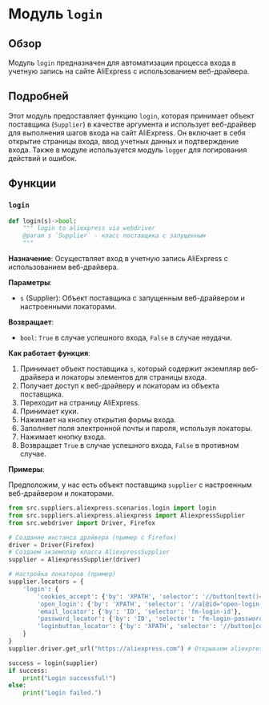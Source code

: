 # Модуль `login`

## Обзор

Модуль `login` предназначен для автоматизации процесса входа в учетную запись на сайте AliExpress с использованием веб-драйвера.

## Подробней

Этот модуль предоставляет функцию `login`, которая принимает объект поставщика (`Supplier`) в качестве аргумента и использует веб-драйвер для выполнения шагов входа на сайт AliExpress. Он включает в себя открытие страницы входа, ввод учетных данных и подтверждение входа. Также в модуле используется модуль `logger` для логирования действий и ошибок.

## Функции

### `login`

```python
def login(s)->bool:
    """ login to aliexpress via webdriver
    @param s `Supplier` - класс поставщика с запущенным 
    """
```

**Назначение**: Осуществляет вход в учетную запись AliExpress с использованием веб-драйвера.

**Параметры**:
- `s` (Supplier): Объект поставщика с запущенным веб-драйвером и настроенными локаторами.

**Возвращает**:
- `bool`: `True` в случае успешного входа, `False` в случае неудачи.

**Как работает функция**:

1.  Принимает объект поставщика `s`, который содержит экземпляр веб-драйвера и локаторы элементов для страницы входа.
2.  Получает доступ к веб-драйверу и локаторам из объекта поставщика.
3.  Переходит на страницу AliExpress.
4.  Принимает куки.
5.  Нажимает на кнопку открытия формы входа.
6.  Заполняет поля электронной почты и пароля, используя локаторы.
7.  Нажимает кнопку входа.
8.  Возвращает `True` в случае успешного входа, `False` в противном случае.

**Примеры**:

Предположим, у нас есть объект поставщика `supplier` с настроенным веб-драйвером и локаторами.

```python
from src.suppliers.aliexpress.scenarios.login import login
from src.suppliers.aliexpress.aliexpress import AliexpressSupplier
from src.webdriver import Driver, Firefox

# Создание инстанса драйвера (пример с Firefox)
driver = Driver(Firefox)
# Создаем экземпляр класса AliexpressSupplier
supplier = AliexpressSupplier(driver)

# Настройка локаторов (пример)
supplier.locators = {
    'login': {
        'cookies_accept': {'by': 'XPATH', 'selector': '//button[text()="Accept All"]'},
        'open_login': {'by': 'XPATH', 'selector': '//a[@id="open-login-form"]'},
        'email_locator': {'by': 'ID', 'selector': 'fm-login-id'},
        'password_locator': {'by': 'ID', 'selector': 'fm-login-password'},
        'loginbutton_locator': {'by': 'XPATH', 'selector': '//button[contains(@class, "fm-submit")]'}
    }
}
supplier.driver.get_url("https://aliexpress.com") # Открываем aliexpress

success = login(supplier)
if success:
    print("Login successful!")
else:
    print("Login failed.")